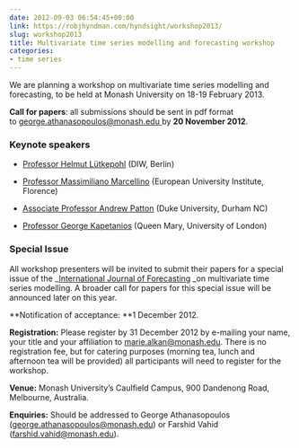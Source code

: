 ```yaml
---
date: 2012-09-03 06:54:45+00:00
link: https://robjhyndman.com/hyndsight/workshop2013/
slug: workshop2013
title: Multivariate time series modelling and forecasting workshop
categories:
- time series
---
```


We are planning a workshop on multivariate time series modelling and forecasting, to be held at Monash University on 18-19 February 2013.

**Call for papers**: all submissions should be sent in pdf format to [george.athanasopoulos@monash.edu ](mailto:george.athanasopoulos@monash.edu)by **20 November 2012**.


### Keynote speakers





  * [Professor Helmut Lütkepohl](https://en.wikipedia.org/wiki/Helmut_L%C3%BCtkepohl) (DIW, Berlin)

  * [Professor Massimiliano Marcellino](http://www.eui.eu/Personal/Marcellino/) (European University Institute, Florence)

  * [Associate Professor Andrew Patton](http://public.econ.duke.edu/~ap172/) (Duke University, Durham NC)

  * [Professor George Kapetanios](http://econ.qmul.ac.uk/staff/georgekapetanios.html) (Queen Mary, University of London)



### Special Issue


All workshop presenters will be invited to submit their papers for a special issue of the _[International Journal of Forecasting](http://ijf.forecasters.org/) _on multivariate time series modelling. A broader call for papers for this special issue will be announced later on this year.

**Notification of acceptance: **1 December 2012.

**Registration:** Please register by 31 December 2012 by e-mailing your name, your title and your affiliation to [marie.alkan@monash.edu](mailto:marie.alkan@monash.edu). There is no registration fee, but for catering purposes (morning tea, lunch and afternoon tea will be provided) all participants will need to register for the workshop.

**Venue:** Monash University’s Caulfield Campus, 900 Dandenong Road, Melbourne, Australia.

**Enquiries:** Should be addressed to George Athanasopoulos ([george.athanasopoulos@monash.edu](mailto:lisa.cameron@monash.edu)) or Farshid Vahid ([farshid.vahid@monash.edu](mailto:gaurav.datt@monash.edu)).

